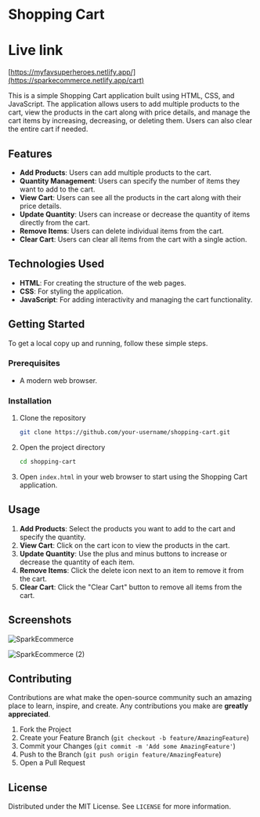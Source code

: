 # Shopping Cart

# Live link

[https://myfavsuperheroes.netlify.app/](https://sparkecommerce.netlify.app/cart)

This is a simple Shopping Cart application built using HTML, CSS, and JavaScript. The application allows users to add multiple products to the cart, view the products in the cart along with price details, and manage the cart items by increasing, decreasing, or deleting them. Users can also clear the entire cart if needed.

## Features

- **Add Products**: Users can add multiple products to the cart.
- **Quantity Management**: Users can specify the number of items they want to add to the cart.
- **View Cart**: Users can see all the products in the cart along with their price details.
- **Update Quantity**: Users can increase or decrease the quantity of items directly from the cart.
- **Remove Items**: Users can delete individual items from the cart.
- **Clear Cart**: Users can clear all items from the cart with a single action.

## Technologies Used

- **HTML**: For creating the structure of the web pages.
- **CSS**: For styling the application.
- **JavaScript**: For adding interactivity and managing the cart functionality.

## Getting Started

To get a local copy up and running, follow these simple steps.

### Prerequisites

- A modern web browser.

### Installation

1. Clone the repository
   ```sh
   git clone https://github.com/your-username/shopping-cart.git
   ```
2. Open the project directory
   ```sh
   cd shopping-cart
   ```
3. Open `index.html` in your web browser to start using the Shopping Cart application.

## Usage

1. **Add Products**: Select the products you want to add to the cart and specify the quantity.
2. **View Cart**: Click on the cart icon to view the products in the cart.
3. **Update Quantity**: Use the plus and minus buttons to increase or decrease the quantity of each item.
4. **Remove Items**: Click the delete icon next to an item to remove it from the cart.
5. **Clear Cart**: Click the "Clear Cart" button to remove all items from the cart.

## Screenshots

![SparkEcommerce](https://github.com/user-attachments/assets/0cce1d4a-a2e8-4bdc-a333-14f0c3f2395a)

![SparkEcommerce (2)](https://github.com/user-attachments/assets/bd90c48c-4b47-4de1-aff6-2aff760e05b2)


## Contributing

Contributions are what make the open-source community such an amazing place to learn, inspire, and create. Any contributions you make are **greatly appreciated**.

1. Fork the Project
2. Create your Feature Branch (`git checkout -b feature/AmazingFeature`)
3. Commit your Changes (`git commit -m 'Add some AmazingFeature'`)
4. Push to the Branch (`git push origin feature/AmazingFeature`)
5. Open a Pull Request

## License

Distributed under the MIT License. See `LICENSE` for more information.



